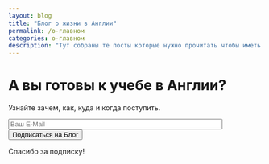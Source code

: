 ```yaml
---
layout: blog
title: "Блог о жизни в Англии"
permalink: /о-главном
categories: о-главном
description: "Тут собраны те посты которые нужно прочитать чтобы иметь правильное представление о том что стоит и не стоит делать рассматривая образование в Англии."
---
```

<div class="jumbotron text-center">
    <h1>А вы готовы к учебе в Англии?</h1>
    <p>Узнайте зачем, как, куда и когда поступить.</p>
    <form class="form-inline" id="test-form">
        <div class="input-group">
            <input type="text" name="email" class="form-control white-border" size="50" placeholder="Ваш E-Mail">
            <div class="input-group-btn">
                <button type="submit" class="btn" id="postForm">Подписаться на Блог</button>
            </div>
        </div>
    </form>
</div>
<div id="modal-wrapper" class="modal">
    <div>
        <i class="fas fa-window-close modal-close"></i>
        <p>Спасибо за подписку!</p>
    </div>
</div>
<script>
    var $form = $('form#test-Form'),
    url = 'https://script.google.com/macros/s/AKfycbxEyCidSvLTBOzT13G0om79Zuax88vU7s6ltYb4U9rOAs3W2lI/exec',
    redirectUrl = 'cf-success-page.html'

    $('#postForm').on('click', function(e) {
        e.preventDefault();
        var jqxhr = $.get(url, $form.serialize(), function(data) {
            console.log("Success! Data: " + data.statusText);
            // $(location).attr('href',redirectUrl);
            $('#modal-wrapper').toggleClass('show')
        });
    })

    $('.modal-close').on('click', function(f) {
        $('#modal-wrapper').removeClass("show")
    })
</script>